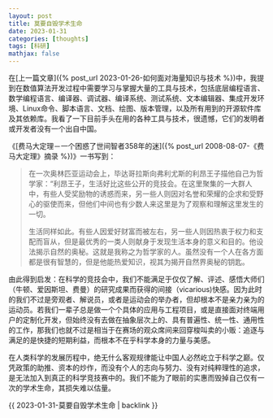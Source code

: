 ```yaml
---
layout: post
title: 莫要自毁学术生命
date: 2023-01-31
categories: [thoughts]
tags: [科研]
mathjax: false
---
```


在[上一篇文章]({% post_url 2023-01-26-如何面对海量知识与技术 %})中，我提到在数值算法开发过程中需要学习与掌握大量的工具与技术，包括底层编程语言、数学编程语言、编译器、调试器、编译系统、测试系统、文本编辑器、集成开发环境、Linux命令、脚本语言、文档、绘图、版本管理，以及所有用到的开源软件库及其依赖库。我看了一下目前手头在用的各种工具与技术，很遗憾，它们的发明者或开发者没有一个出自中国。

《[费马大定理－一个困惑了世间智者358年的迷]({% post_url 2008-08-07-《费马大定理》摘录 %})》一书写到：

> 在一次奥林匹亚运动会上，毕达哥拉斯向弗利尤斯的利昂王子描他自己为哲学家：“利昂王子，生活好比这些公开的竞技会。在这里聚集的一大群人中，有些人受奖励物的诱惑而来，另一些人则因对名誉和荣耀的企求和受野心的驱使而来，但他们中间也有少数人来这里是为了观察和理解这里发生的一切。
> 
> 生活同样如此。有些人因爱好财富而被左右，另一些人则因热衷于权力和支配而盲从，但是最优秀的一类人则献身于发现生活本身的意义和目的。他设法揭示自然的奥秘。这就是我称之为哲学家的人。虽然没有一个人在各方面都是很有智慧的，但是他能热爱知识，视其为揭开自然界奥秘的钥匙。

由此得到启发：在科学的竞技会中，我们不能满足于仅仅了解、评述、感悟大师们（牛顿、爱因斯坦、费曼）的研究成果而获得的间接（vicarious)快感。因为此时的我们不过是旁观者、解说员，或者是运动会的举办者，但却根本不是亲力亲为的运动员。若我们一辈子总是做一个个具体的应用与工程项目，或是直接面对终端用户的定制化开发，但始终没有去做在抽象层次上的、具有普遍性、统一性、通用性的工作，那我们也就不过是相当于在赛场的观众席间来回穿梭叫卖的小贩：追逐与满足的是快捷的短期利益，而根本不在乎科学本身的力量与美感。

在人类科学的发展历程中，绝无什么客观规律能让中国人必然屹立于科学之巅。仅凭政策的助推、资本的炒作，而没有个人的志向与努力、没有对纯粹理性的追求，是无法加入到真正的科学竞技赛中的。我们不能为了眼前的实惠而毁掉自己仅有一次的学术生命，其损失难以估量。

{{ 2023-01-31-莫要自毁学术生命 | backlink }}

